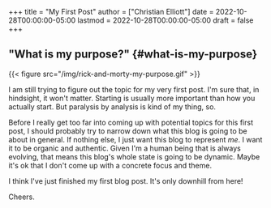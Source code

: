 +++
title = "My First Post"
author = ["Christian Elliott"]
date = 2022-10-28T00:00:00-05:00
lastmod = 2022-10-28T00:00:00-05:00
draft = false
+++

## "What is my purpose?" {#what-is-my-purpose}

{{< figure src="/img/rick-and-morty-my-purpose.gif" >}}

I am still trying to figure out the topic for my very first post. I'm sure that,
in hindsight, it won't matter. Starting is usually more important than how you
actually start. But paralysis by analysis is kind of my thing, so.

Before I really get too far into coming up with potential topics for this first
post, I should probably try to narrow down what this blog is going to be about
in general. If nothing else, I just want this blog to represent _me_. I want it
to be organic and authentic. Given I'm a human being that is always evolving,
that means this blog's whole state is going to be dynamic. Maybe it's ok that I
don't come up with a concrete focus and theme.

I think I've just finished my first blog post. It's only downhill from here!

Cheers.
